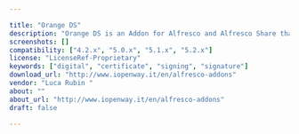 ```yaml
---

title: "Orange DS"
description: "Orange DS is an Addon for Alfresco and Alfresco Share that adds digital signature features and digital signature verification features contextually to each document in Alfresco. Each Alfresco document will have two new actions that will allow respectively: to digitally sign a document with the following output format: CAdES, PAdES e XadES to verify that a document is correcly digitally signed Orange DS integrates DSS (Digital Signature Service) that is the open source software created and maintained by Nowina Solutions."
screenshots: []
compatibility: ["4.2.x", "5.0.x", "5.1.x", "5.2.x"]
license: "LicenseRef-Proprietary"
keywords: ["digital", "certificate", "signing", "signature"]
download_url: "http://www.iopenway.it/en/alfresco-addons"
vendor: "Luca Rubin ‌"
about: ""
about_url: "http://www.iopenway.it/en/alfresco-addons"
draft: false

---
```

